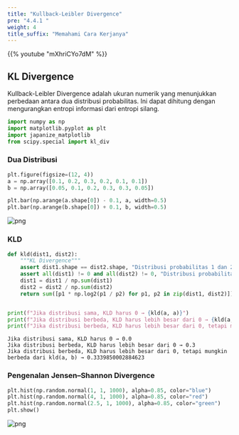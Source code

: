 ```yaml
---
title: "Kullback-Leibler Divergence"
pre: "4.4.1 "
weight: 4
title_suffix: "Memahami Cara Kerjanya"
---
```


{{% youtube "mXhriCYo7dM" %}}

## KL Divergence
Kullback-Leibler Divergence adalah ukuran numerik yang menunjukkan perbedaan antara dua distribusi probabilitas. Ini dapat dihitung dengan mengurangkan entropi informasi dari entropi silang.


```python
import numpy as np
import matplotlib.pyplot as plt
import japanize_matplotlib
from scipy.special import kl_div
```

### Dua Distribusi


```python
plt.figure(figsize=(12, 4))
a = np.array([0.1, 0.2, 0.3, 0.2, 0.1, 0.1])
b = np.array([0.05, 0.1, 0.2, 0.3, 0.3, 0.05])

plt.bar(np.arange(a.shape[0]) - 0.1, a, width=0.5)
plt.bar(np.arange(b.shape[0]) + 0.1, b, width=0.5)
```

    
![png](/images/eval/distance/kld_files/kld_3_1.png)
    


### KLD


```python
def kld(dist1, dist2):
    """KL Divergence"""
    assert dist1.shape == dist2.shape, "Distribusi probabilitas 1 dan 2 harus memiliki panjang yang sama"
    assert all(dist1) != 0 and all(dist2) != 0, "Distribusi probabilitas tidak boleh mengandung nilai 0"
    dist1 = dist1 / np.sum(dist1)
    dist2 = dist2 / np.sum(dist2)
    return sum([p1 * np.log2(p1 / p2) for p1, p2 in zip(dist1, dist2)])


print(f"Jika distribusi sama, KLD harus 0 → {kld(a, a)}")
print(f"Jika distribusi berbeda, KLD harus lebih besar dari 0 → {kld(a, b)}")
print(f"Jika distribusi berbeda, KLD harus lebih besar dari 0, tetapi mungkin berbeda dari kld(a, b) → {kld(b, a)}")
```

    Jika distribusi sama, KLD harus 0 → 0.0
    Jika distribusi berbeda, KLD harus lebih besar dari 0 → 0.3
    Jika distribusi berbeda, KLD harus lebih besar dari 0, tetapi mungkin berbeda dari kld(a, b) → 0.3339850002884623


### Pengenalan Jensen–Shannon Divergence


```python
plt.hist(np.random.normal(1, 1, 1000), alpha=0.85, color="blue")
plt.hist(np.random.normal(4, 1, 1000), alpha=0.85, color="red")
plt.hist(np.random.normal(2.5, 1, 1000), alpha=0.85, color="green")
plt.show()
```


    
![png](/images/eval/distance/kld_files/kld_7_0.png)
    

